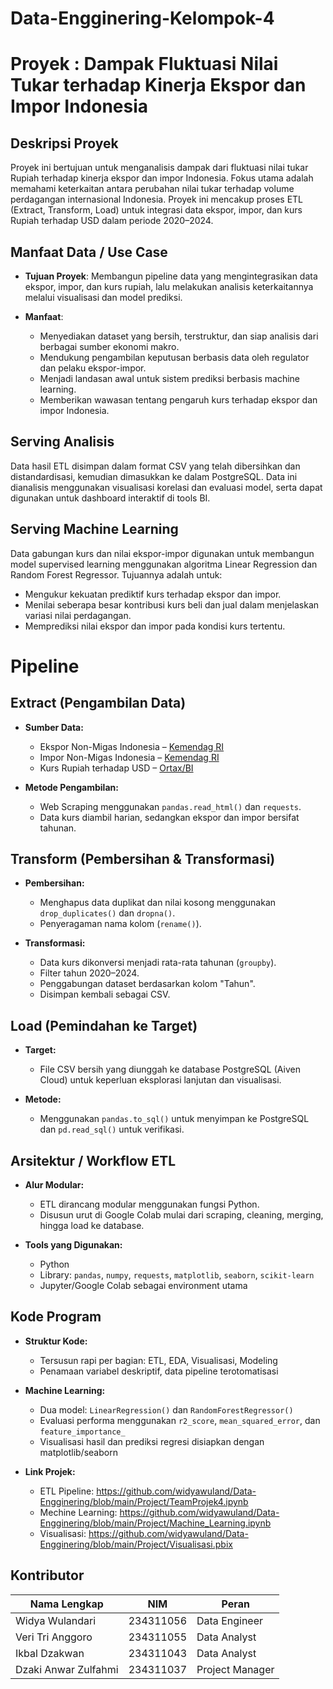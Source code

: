 # Data-Engginering-Kelompok-4

# Proyek : Dampak Fluktuasi Nilai Tukar terhadap Kinerja Ekspor dan Impor Indonesia

## Deskripsi Proyek
Proyek ini bertujuan untuk menganalisis dampak dari fluktuasi nilai tukar Rupiah terhadap kinerja ekspor dan impor Indonesia. Fokus utama adalah memahami keterkaitan antara perubahan nilai tukar terhadap volume perdagangan internasional Indonesia. Proyek ini mencakup proses ETL (Extract, Transform, Load) untuk integrasi data ekspor, impor, dan kurs Rupiah terhadap USD dalam periode 2020–2024.

## Manfaat Data / Use Case
- **Tujuan Proyek**:
  Membangun pipeline data yang mengintegrasikan data ekspor, impor, dan kurs rupiah, lalu melakukan analisis keterkaitannya melalui visualisasi dan model prediksi.
  
- **Manfaat**:
  - Menyediakan dataset yang bersih, terstruktur, dan siap analisis dari berbagai sumber ekonomi makro.
  - Mendukung pengambilan keputusan berbasis data oleh regulator dan pelaku ekspor-impor.
  - Menjadi landasan awal untuk sistem prediksi berbasis machine learning.
  - Memberikan wawasan tentang pengaruh kurs terhadap ekspor dan impor Indonesia.

## Serving Analisis
Data hasil ETL disimpan dalam format CSV yang telah dibersihkan dan distandardisasi, kemudian dimasukkan ke dalam PostgreSQL. Data ini dianalisis menggunakan visualisasi korelasi dan evaluasi model, serta dapat digunakan untuk dashboard interaktif di tools BI.

## Serving Machine Learning
Data gabungan kurs dan nilai ekspor-impor digunakan untuk membangun model supervised learning menggunakan algoritma Linear Regression dan Random Forest Regressor. Tujuannya adalah untuk:
- Mengukur kekuatan prediktif kurs terhadap ekspor dan impor.
- Menilai seberapa besar kontribusi kurs beli dan jual dalam menjelaskan variasi nilai perdagangan.
- Memprediksi nilai ekspor dan impor pada kondisi kurs tertentu.

# Pipeline

## Extract (Pengambilan Data)
- **Sumber Data:**
  - Ekspor Non-Migas Indonesia – [Kemendag RI](https://satudata.kemendag.go.id/data-informasi/perdagangan-luar-negeri/ekspor-non-migas-komoditi)
  - Impor Non-Migas Indonesia – [Kemendag RI](https://satudata.kemendag.go.id/data-informasi/perdagangan-luar-negeri/impor-non-migas-komoditi)
  - Kurs Rupiah terhadap USD – [Ortax/BI](https://datacenter.ortax.org/ortax/kursbi/show/USD?rentang_tanggal=2020-01-01,2024-12-31&show=USD)

- **Metode Pengambilan:**
  - Web Scraping menggunakan `pandas.read_html()` dan `requests`.
  - Data kurs diambil harian, sedangkan ekspor dan impor bersifat tahunan.

## Transform (Pembersihan & Transformasi)
- **Pembersihan:**
  - Menghapus data duplikat dan nilai kosong menggunakan `drop_duplicates()` dan `dropna()`.
  - Penyeragaman nama kolom (`rename()`).

- **Transformasi:**
  - Data kurs dikonversi menjadi rata-rata tahunan (`groupby`).
  - Filter tahun 2020–2024.
  - Penggabungan dataset berdasarkan kolom "Tahun".
  - Disimpan kembali sebagai CSV.

## Load (Pemindahan ke Target)
- **Target:**
  - File CSV bersih yang diunggah ke database PostgreSQL (Aiven Cloud) untuk keperluan eksplorasi lanjutan dan visualisasi.

- **Metode:**
  - Menggunakan `pandas.to_sql()` untuk menyimpan ke PostgreSQL dan `pd.read_sql()` untuk verifikasi.

## Arsitektur / Workflow ETL
- **Alur Modular:**
  - ETL dirancang modular menggunakan fungsi Python.
  - Disusun urut di Google Colab mulai dari scraping, cleaning, merging, hingga load ke database.

- **Tools yang Digunakan:**
  - Python
  - Library: `pandas`, `numpy`, `requests`, `matplotlib`, `seaborn`, `scikit-learn`
  - Jupyter/Google Colab sebagai environment utama

## Kode Program
- **Struktur Kode:**
  - Tersusun rapi per bagian: ETL, EDA, Visualisasi, Modeling
  - Penamaan variabel deskriptif, data pipeline terotomatisasi

- **Machine Learning:**
  - Dua model: `LinearRegression()` dan `RandomForestRegressor()`
  - Evaluasi performa menggunakan `r2_score`, `mean_squared_error`, dan `feature_importance_`
  - Visualisasi hasil dan prediksi regresi disiapkan dengan matplotlib/seaborn

- **Link Projek:**
  - ETL Pipeline: https://github.com/widyawuland/Data-Engginering/blob/main/Project/TeamProjek4.ipynb
  - Mechine Learning: https://github.com/widyawuland/Data-Engginering/blob/main/Project/Machine_Learning.ipynb
  - Visualisasi: https://github.com/widyawuland/Data-Engginering/blob/main/Project/Visualisasi.pbix

## Kontributor
| Nama Lengkap         | NIM         | Peran           |
|----------------------|-------------|-----------------|
| Widya Wulandari      | 234311056   | Data Engineer   |
| Veri Tri Anggoro     | 234311055   | Data Analyst    |
| Ikbal Dzakwan        | 234311043   | Data Analyst    |
| Dzaki Anwar Zulfahmi | 234311037   | Project Manager |

